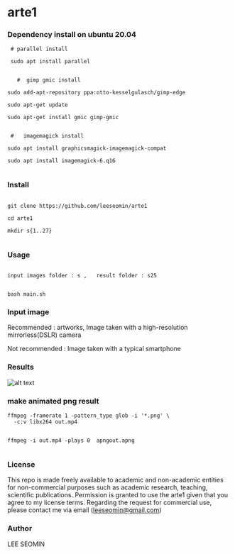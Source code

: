# arte1

### Dependency install on ubuntu 20.04 


```
 # parallel install
 
 sudo apt install parallel
 
 
   #  gimp gmic install

sudo add-apt-repository ppa:otto-kesselgulasch/gimp-edge

sudo apt-get update

sudo apt-get install gmic gimp-gmic


 #   imagemagick install

sudo apt install graphicsmagick-imagemagick-compat

sudo apt install imagemagick-6.q16


```



### Install

```

git clone https://github.com/leeseomin/arte1

cd arte1

mkdir s{1..27}


```

### Usage
```

input images folder : s ,   result folder : s25


bash main.sh

```

###  Input image 

Recommended : artworks, Image taken with a high-resolution mirrorless(DSLR) camera

Not recommended : Image taken with a typical smartphone


###  Results

![alt text](https://github.com/leeseomin/arte1/blob/main/arles.png)


 
 
### make animated png result
```
ffmpeg -framerate 1 -pattern_type glob -i '*.png' \
  -c:v libx264 out.mp4
  
  
ffmpeg -i out.mp4 -plays 0  apngout.apng
  
```  
  
  

### License

This repo is made freely available to academic and non-academic entities for non-commercial purposes such as academic research, teaching, scientific publications. Permission is granted to use the arte1 given that you agree to my license terms. Regarding the request for commercial use, please contact me via email (leeseomin@gmail.com)



###  Author

LEE SEOMIN
